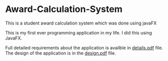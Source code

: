 # Award-Calculation-System
This is a student award calculation system which was done using javaFX

This is my first ever programming application in my life. I did this using JavaFX.

Full detailed requirements about the application is availble in [details.pdf](../master/details.pdf) file.  
The design of the application is in the [design.pdf](../master/details.pdf) file. 
